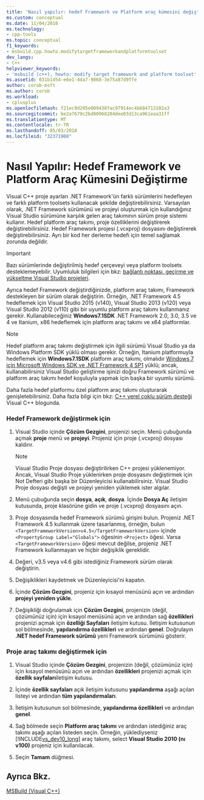 ```yaml
---
title: 'Nasıl yapılır: hedef Framework ve Platform araç kümesini değiştirme | Microsoft Docs'
ms.custom: conceptual
ms.date: 11/04/2016
ms.technology:
- cpp-tools
ms.topic: conceptual
f1_keywords:
- msbuild.cpp.howto.modifytargetframeworkandplatformtoolset
dev_langs:
- C++
helpviewer_keywords:
- 'msbuild (c++), howto: modify target framework and platform toolset'
ms.assetid: 031b1d54-e6e1-4da7-9868-3e75a87d9ffe
author: corob-msft
ms.author: corob
ms.workload:
- cplusplus
ms.openlocfilehash: f21ec9d205e009438fac97914ec4b684713102a3
ms.sourcegitcommit: be2a7679c2bd80968204dee03d13ca961eaa31ff
ms.translationtype: MT
ms.contentlocale: tr-TR
ms.lasthandoff: 05/03/2018
ms.locfileid: "32371908"
---
```

# <a name="how-to-modify-the-target-framework-and-platform-toolset"></a>Nasıl Yapılır: Hedef Framework ve Platform Araç Kümesini Değiştirme
Visual C++ proje ayarları .NET Framework'ün farklı sürümlerini hedefleyen ve farklı platform toolsets kullanacak şekilde değiştirebilirsiniz. Varsayılan olarak, .NET Framework sürümünü ve projeyi oluşturmak için kullandığınız Visual Studio sürümüne karşılık gelen araç takımının sürüm proje sistemi kullanır. Hedef platform araç takımı, proje özelliklerini değiştirerek değiştirebilirsiniz. Hedef Framework projesi (.vcxproj) dosyasını değiştirerek değiştirebilirsiniz. Ayrı bir kod her derleme hedefi için temel sağlamak zorunda değildir.  
  
> [!IMPORTANT]
>  Bazı sürümlerinde değiştirilmiş hedef çerçeveyi veya platform toolsets desteklemeyebilir. Uyumluluk bilgileri için bkz: [bağlantı noktası, geçirme ve yükseltme Visual Studio projeleri](/visualstudio/porting/port-migrate-and-upgrade-visual-studio-projects).  
  
 Ayrıca hedef Framework değiştirdiğinizde, platform araç takımı, Framework destekleyen bir sürüm olarak değiştirin. Örneğin, .NET Framework 4.5 hedeflemek için Visual Studio 2015 (v140), Visual Studio 2013 (v120) veya Visual Studio 2012 (v110) gibi bir uyumlu platform araç takımı kullanmanız gerekir. Kullanabileceğiniz **Windows7.1SDK** .NET Framework 2.0, 3.0, 3.5 ve 4 ve Itanium, x86 hedeflemek için platform araç takımı ve x64 platformlar.  
  
> [!NOTE]
>  Hedef platform araç takımı değiştirmek için ilgili sürümü Visual Studio ya da Windows Platform SDK yüklü olması gerekir. Örneğin, Itanium platformuyla hedeflemek için **Windows7.1SDK** platform araç takımı, olmalıdır [Windows 7 için Microsoft Windows SDK ve .NET Framework 4 SP1](http://www.microsoft.com/download/details.aspx?id=8279) yüklü; ancak, kullanabilirsiniz Visual Studio geliştirme işinizi doğru Framework sürümü ve platform araç takımı hedef koşuluyla yapmak için başka bir uyumlu sürümü.  
  
 Daha fazla hedef platformu özel platform araç takımı oluşturarak genişletebilirsiniz. Daha fazla bilgi için bkz: [C++ yerel çoklu sürüm desteği](http://go.microsoft.com/fwlink/p/?linkid=196619) Visual C++ blogunda.  
  
### <a name="to-change-the-target-framework"></a>Hedef Framework değiştirmek için  
  
1.  Visual Studio içinde **Çözüm Gezgini**, projenizi seçin. Menü çubuğunda açmak **proje** menü ve **projeyi**. Projeniz için proje (.vcxproj) dosyası kaldırır.  
  
    > [!NOTE]
    >  Visual Studio Proje dosyası değiştirilirken C++ projesi yüklenemiyor. Ancak, Visual Studio Proje yüklenirken proje dosyasını değiştirmek için Not Defteri gibi başka bir Düzenleyicisi kullanabilirsiniz. Visual Studio Proje dosyası değişti ve projeyi yeniden yüklemek ister algılar.  
  
2.  Menü çubuğunda seçin **dosya**, **açık**, **dosya**. İçinde **Dosya Aç** iletişim kutusunda, proje klasörüne gidin ve proje (.vcxproj) dosyasını açın.  
  
3.  Proje dosyasında hedef Framework sürümü girişini bulun. Projeniz .NET Framework 4.5 kullanmak üzere tasarlanmış, örneğin, bulun `<TargetFrameworkVersion>v4.5</TargetFrameworkVersion>` içinde `<PropertyGroup Label="Globals">` öğesinin `<Project>` öğesi. Varsa `<TargetFrameworkVersion>` öğesi mevcut değilse, projeniz .NET Framework kullanmayan ve hiçbir değişiklik gereklidir.  
  
4.  Değeri, v3.5 veya v4.6 gibi istediğiniz Framework sürüm olarak değiştirin.  
  
5.  Değişiklikleri kaydetmek ve Düzenleyicisi'ni kapatın.  
  
6.  İçinde **Çözüm Gezgini**, projeniz için kısayol menüsünü açın ve ardından **projeyi yeniden yükle**.  
  
7.  Değişikliği doğrulamak için **Çözüm Gezgini**, projenizin (değil, çözümünüz için) için kısayol menüsünü açın ve ardından sağ **özellikleri** projenizi açmak için **özelliği Sayfaları** iletişim kutusu. İletişim kutusunun sol bölmesinde, **yapılandırma özellikleri** ve ardından **genel**. Doğrulayın **.NET hedef Framework sürümü** yeni Framework sürümünü gösterir.  
  
### <a name="to-change-the-project-toolset"></a>Proje araç takımı değiştirmek için  
  
1.  Visual Studio içinde **Çözüm Gezgini**, projenizin (değil, çözümünüz için) için kısayol menüsünü açın ve ardından **özellikleri** projenizi açmak için **özellik sayfaları**iletişim kutusu.  
  
2.  İçinde **özellik sayfaları** açık iletişim kutusunu **yapılandırma** aşağı açılan listeyi ve ardından **tüm yapılandırmaları**.  
  
3.  İletişim kutusunun sol bölmesinde, **yapılandırma özellikleri** ve ardından **genel**.  
  
4.  Sağ bölmede seçin **Platform araç takımı** ve ardından istediğiniz araç takımı aşağı açılan listeden seçin. Örneğin, yüklediyseniz [!INCLUDE[vs_dev10_long](../build/includes/vs_dev10_long_md.md)] araç takımı, select **Visual Studio 2010 (nı v100)** projeniz için kullanılacak.  
  
5.  Seçin **Tamam** düğmesi.  
  
## <a name="see-also"></a>Ayrıca Bkz.  
 [MSBuild (Visual C++)](../build/msbuild-visual-cpp.md)